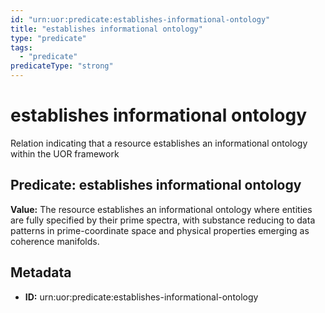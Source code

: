 ```yaml
---
id: "urn:uor:predicate:establishes-informational-ontology"
title: "establishes informational ontology"
type: "predicate"
tags:
  - "predicate"
predicateType: "strong"
---
```


# establishes informational ontology

Relation indicating that a resource establishes an informational ontology within the UOR framework

## Predicate: establishes informational ontology

**Value:** The resource establishes an informational ontology where entities are fully specified by their prime spectra, with substance reducing to data patterns in prime-coordinate space and physical properties emerging as coherence manifolds.

## Metadata

- **ID:** urn:uor:predicate:establishes-informational-ontology
